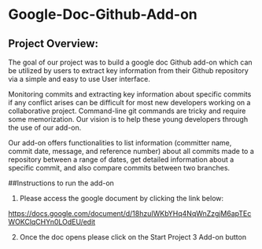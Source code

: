# Google-Doc-Github-Add-on
## Project Overview:

The goal of our project was to build a google doc Github add-on which can be utilized by users to extract key information from their Github repository via a simple and easy to use User interface.

Monitoring commits and extracting key information about specific commits if any conflict arises can be difficult for most new developers working on a collaborative project. Command-line git commands are tricky and require some memorization. 
Our vision is to help these young developers through the use of our add-on. 

Our add-on offers functionalities to list information (committer name, commit date, message, and reference number) about all commits made to a repository between a range of dates, get detailed information about a specific commit, and also compare commits between two branches. 

##Instructions to run the add-on

1.	Please access the google document by clicking the link below:

https://docs.google.com/document/d/18hzuIWKbYHq4NqWnZzgjM6apTEcWOKClqCHYn0LOdEU/edit

2.	Once the doc opens please click on the Start Project 3 Add-on button 



